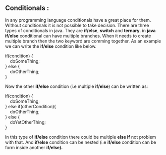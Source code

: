 ## Conditionals : 
<p>In any programming language conditionals have a great place for them.
Without conditionals it is not possible to take decision. There are three types of 
conditionals in java. They are <b>if/else</b>, <b>switch</b> and <b>ternary</b>. in <b>java</b> <b>if/else</b> conditional
can have multiple branches. When it needs to create multiple branch then the two keyword are comming together.
As an example we can write the <b>if/else</b> condition like below.
    <p> 
        if(condition) {
        <br/>
            &nbsp;&nbsp;&nbsp;&nbsp;doSomeThing;
        <br/>
        } else {
        <br/>
            &nbsp;&nbsp;&nbsp;&nbsp;doOtherThing;
        <br/>
        }
    </p>
</p> 
<p> 
    Now the other <b>if/else</b> condition (i.e multiple <b>if/else</b>) can be written as:
    <p>
    if(condition) {
    <br/>
        &nbsp;&nbsp;&nbsp;&nbsp;doSomeThing;
    <br/>
    } else if(otherCondition){
    <br/>
        &nbsp;&nbsp;&nbsp;&nbsp;doOtherThing;
    <br/>
    } else {
    <br/>
        &nbsp;&nbsp;&nbsp;&nbsp;doYetOtherThing;
    <br/>
    }
    </p>
    In this type of <b>if/else</b> condition there could be multiple <b>else if</b> not problem with that.
    And <b>if/else</b> condition can be nested (i.e <b>if/else</b> condition can be form inside another <b>if/else<b>).
</p>